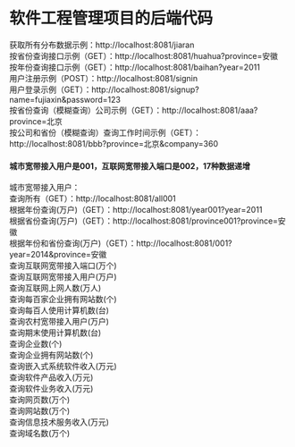 # 软件工程管理项目的后端代码  
获取所有分布数据示例：http://localhost:8081/jiaran  
按省份查询接口示例（GET）：http://localhost:8081/huahua?province=安徽   
按年份查询接口示例（GET）：http://localhost:8081/baihan?year=2011  
用户注册示例（POST）：http://localhost:8081/signin  
用户登录示例（GET）：http://localhost:8081/signup?name=fujiaxin&password=123  
按省份查询（模糊查询）公司示例（GET）：http://localhost:8081/aaa?province=北京  
按公司和省份（模糊查询）查询工作时间示例（GET）：http://localhost:8081/bbb?province=北京&company=360  
#### 城市宽带接入用户是001，互联网宽带接入端口是002，17种数据递增
城市宽带接入用户：  
查询所有（GET）：http://localhost:8081/all001  
根据年份查询(万户)（GET）：http://localhost:8081/year001?year=2011  
根据省份查询(万户)（GET）：http://localhost:8081/province001?province=安徽  
根据年份和省份查询(万户)（GET）：http://localhost:8081/001?year=2014&province=安徽  
查询互联网宽带接入端口(万个)  
查询互联网宽带接入用户(万户)  
查询互联网上网人数(万人)  
查询每百家企业拥有网站数(个)  
查询每百人使用计算机数(台)  
查询农村宽带接入用户(万户)  
查询期末使用计算机数(台)  
查询企业数(个)  
查询企业拥有网站数(个)  
查询嵌入式系统软件收入(万元)  
查询软件产品收入(万元)  
查询软件业务收入(万元)  
查询网页数(万个)  
查询网站数(万个)  
查询信息技术服务收入(万元)  
查询域名数(万个)  

